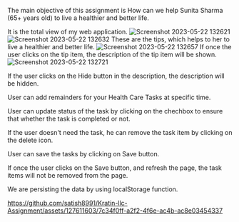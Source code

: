 The main objective of this assignment is How can we help Sunita Sharma (65+
years old) to live a healthier and better life.

It is the total view of my web application.
![Screenshot 2023-05-22 132621](https://github.com/satish8991/Kratin-llc-Assignment/assets/127611603/26da1b9e-0fd3-486b-9428-ea8440c69929)
![Screenshot 2023-05-22 132632](https://github.com/satish8991/Kratin-llc-Assignment/assets/127611603/11d832d9-0838-44ae-82dd-b5a4c4709b65)
These are the tips, which helps to her to live a healthier and better life.
![Screenshot 2023-05-22 132657](https://github.com/satish8991/Kratin-llc-Assignment/assets/127611603/a9be8f3b-d025-4d2b-8689-61db08c4ec53)
If once the user clicks on the tip item, the description of the tip item will be
shown.
![Screenshot 2023-05-22 132721](https://github.com/satish8991/Kratin-llc-Assignment/assets/127611603/a417616f-eabc-4d9e-8b34-3ff8d3faaa92)

If the user clicks on the Hide button in the description, the description will
be hidden.

User can add remainders for your Health Care Tasks at specific time.

User can update status of the task by clicking on the chechbox to ensure that
whether the task is completed or not.

If the user doesn't need the task, he can remove the task item by clicking on
the delete icon.

User can save the tasks by clicking on Save button.

If once the user clicks on the Save button, and refresh the page, the task items
will not be removed from the page.

We are persisting the data by using localStorage function.



https://github.com/satish8991/Kratin-llc-Assignment/assets/127611603/7c34f0ff-a2f2-4f6e-ac4b-ac8e03454337






